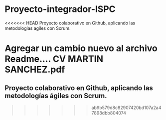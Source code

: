 # Proyecto-integrador-ISPC
<<<<<<< HEAD
Proyecto colaborativo en Github, aplicando las metodologias agiles con Scrum.

Agregar un cambio nuevo al archivo Readme....
CV MARTIN SANCHEZ.pdf
=======

## Proyecto colaborativo en Github, aplicando las metodologías ágiles con Scrum.
 
>>>>>>> ab9b579d8c82907420bd107a2a47898dbb804074
